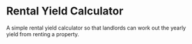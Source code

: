# Rental Yield Calculator

A simple rental yield calculator so that landlords can work out the yearly yield from renting a property.
